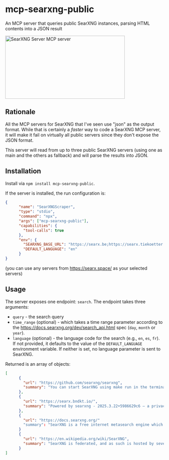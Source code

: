 # mcp-searxng-public
An MCP server that queries public SearXNG instances, parsing HTML contents into a JSON result

<a href="https://glama.ai/mcp/servers/@pwilkin/mcp-searxng-public">
  <img width="380" height="200" src="https://glama.ai/mcp/servers/@pwilkin/mcp-searxng-public/badge" alt="SearXNG Server MCP server" />
</a>

## Rationale

All the MCP servers for SearXNG that I've seen use "json" as the output format. While that is certainly a *faster* way to code a SearXNG MCP server, it will make it fail on virtually all public servers since they don't expose the JSON format.

This server will read from up to three public SearXNG servers (using one as main and the others as fallback) and will parse the results into JSON.

## Installation

Install via `npm install mcp-searxng-public`.

If the server is installed, the run configuration is:
```json
{
      "name": "SearXNGScraper",
      "type": "stdio",
      "command": "npx",
      "args": ["mcp-searxng-public"],
      "capabilities": {
        "tool-calls": true
      },
      "env": {
        "SEARXNG_BASE_URL": "https://searx.be;https://searx.tiekoetter.com;https://opnxng.com;https://searxng.world;https://searx.oloke.xyz;https://seek.fyi",
        "DEFAULT_LANGUAGE": "en"
      }
}
```

(you can use any servers from https://searx.space/ as your selected servers)

## Usage

The server exposes one endpoint: `search`. The endpoint takes three arguments:
* `query` - the search query
* `time_range` (optional) - which takes a time range parameter according to the https://docs.searxng.org/dev/search_api.html spec (`day`, `month` or `year`).
* `language` (optional) - the language code for the search (e.g., `en`, `es`, `fr`). If not provided, it defaults to the value of the `DEFAULT_LANGUAGE` environment variable. If neither is set, no language parameter is sent to SearXNG.

Returned is an array of objects:
```json
[
      {
        "url": "https://github.com/searxng/searxng",
        "summary": "You can start SearXNG using make run in the terminal or by pressing Ctrl+Shift+B"
      },
      {
        "url": "https://searx.bndkt.io/",
        "summary": "Powered by searxng - 2025.3.22+5986629c6 — a privacy-respecting, open metasearch engine Source code | Issue tracker | Engine stats | Public instances | Contact instance maintainer"
      },
      {
        "url": "https://docs.searxng.org/"
        "summary": "SearXNG is a free internet metasearch engine which aggregates results from up to 243 search services. Users are neither tracked nor profiled. Additionally, SearXNG can be used over Tor …"
      }
      {
        "url": "https://en.wikipedia.org/wiki/SearXNG",
        "summary": "SearXNG is federated, and as such is hosted by several instances, public and private. Private instances are hosted on a local network, or run on the user&#x27;s desktop computer itself, and are …"
      }
]
```